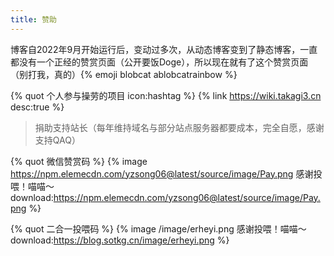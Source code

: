 ```yaml
---
title: 赞助
---
```

博客自2022年9月开始运行后，变动过多次，从动态博客变到了静态博客，一直都没有一个正经的赞赏页面（公开要饭Doge），所以现在就有了这个赞赏页面（别打我，真的）{% emoji blobcat ablobcatrainbow %}

{% quot 个人参与操劳的项目 icon:hashtag %}
{% link https://wiki.takagi3.cn desc:true %}
> 捐助支持站长（每年维持域名与部分站点服务器都要成本，完全自愿，感谢支持QAQ）

{% quot 微信赞赏码 %}
{% image https://npm.elemecdn.com/yzsong06@latest/source/image/Pay.png 感谢投喂！喵喵～ download:https://npm.elemecdn.com/yzsong06@latest/source/image/Pay.png %}

{% quot 二合一投喂码 %}
{% image /image/erheyi.png 感谢投喂！喵喵～ download:https://blog.sotkg.cn/image/erheyi.png %}


